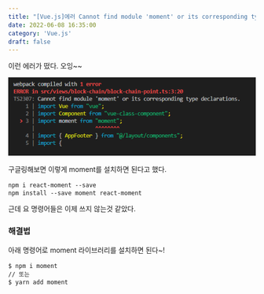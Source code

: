 ```yaml
---
title: "[Vue.js]에러 Cannot find module 'moment' or its corresponding type declarations."
date: 2022-06-08 16:35:00
category: 'Vue.js'
draft: false
---
```


이런 에러가 떴다. 오잉~~

![](.\images\220608_01.PNG)



구글링해보면 이렇게 moment를 설치하면 된다고 했다.

```npmignore
npm i react-moment --save
npm install --save moment react-moment
```

근데 요 명령어들은 이제 쓰지 않는것 같았다.



### 해결법

아래 명령어로 moment 라이브러리를 설치하면 된다~!

```npmignore
$ npm i moment
// 또는
$ yarn add moment
```
